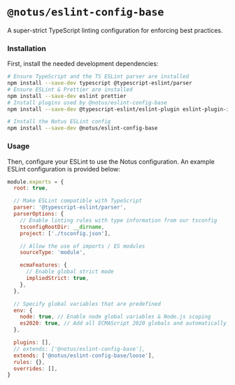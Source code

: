 # `@notus/eslint-config-base`

A super-strict TypeScript linting configuration for enforcing best practices.

### Installation

First, install the needed development dependencies:

```sh
# Ensure TypeScript and the TS ESLint parser are installed
npm install --save-dev typescript @typescript-eslint/parser
# Ensure ESLint & Prettier are installed
npm install --save-dev eslint prettier
# Install plugins used by @notus/eslint-config-base
npm install --save-dev @typescript-eslint/eslint-plugin eslint-plugin-import eslint-plugin-prettier eslint-plugin-jsdoc eslint-plugin-tsdoc eslint-plugin-array-func eslint-plugin-eslint-comments eslint-plugin-node

# Install the Notus ESLint config
npm install --save-dev @notus/eslint-config-base
```

### Usage

Then, configure your ESLint to use the Notus configuration. An example ESLint configuration is provided below:

```js
module.exports = {
  root: true,

  // Make ESLint compatible with TypeScript
  parser: '@typescript-eslint/parser',
  parserOptions: {
    // Enable linting rules with type information from our tsconfig
    tsconfigRootDir: __dirname,
    project: ['./tsconfig.json'],

    // Allow the use of imports / ES modules
    sourceType: 'module',

    ecmaFeatures: {
      // Enable global strict mode
      impliedStrict: true,
    },
  },

  // Specify global variables that are predefined
  env: {
    node: true, // Enable node global variables & Node.js scoping
    es2020: true, // Add all ECMAScript 2020 globals and automatically set the ecmaVersion parser option to ES2020
  },

  plugins: [],
  // extends: ['@notus/eslint-config-base'],
  extends: ['@notus/eslint-config-base/loose'],
  rules: {},
  overrides: [],
}
```
